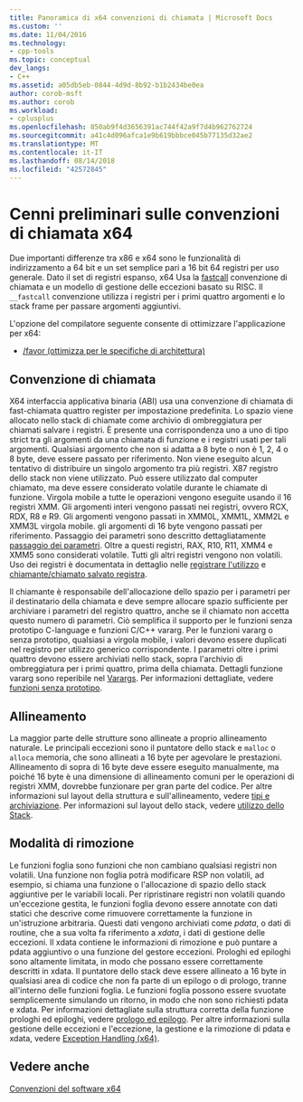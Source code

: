```yaml
---
title: Panoramica di x64 convenzioni di chiamata | Microsoft Docs
ms.custom: ''
ms.date: 11/04/2016
ms.technology:
- cpp-tools
ms.topic: conceptual
dev_langs:
- C++
ms.assetid: a05db5eb-0844-4d9d-8b92-b1b2434be0ea
author: corob-msft
ms.author: corob
ms.workload:
- cplusplus
ms.openlocfilehash: 850ab9f4d3656391ac744f42a9f7d4b962762724
ms.sourcegitcommit: a41c4d096afca1e9b619bbbce045b77135d32ae2
ms.translationtype: MT
ms.contentlocale: it-IT
ms.lasthandoff: 08/14/2018
ms.locfileid: "42572845"
---
```

# <a name="overview-of-x64-calling-conventions"></a>Cenni preliminari sulle convenzioni di chiamata x64
Due importanti differenze tra x86 e x64 sono le funzionalità di indirizzamento a 64 bit e un set semplice pari a 16 bit 64 registri per uso generale. Dato il set di registri espanso, x64 Usa la [fastcall](../cpp/fastcall.md) convenzione di chiamata e un modello di gestione delle eccezioni basato su RISC. Il `__fastcall` convenzione utilizza i registri per i primi quattro argomenti e lo stack frame per passare argomenti aggiuntivi.  
  
 L'opzione del compilatore seguente consente di ottimizzare l'applicazione per x64:  
  
-   [/favor (ottimizza per le specifiche di architettura)](../build/reference/favor-optimize-for-architecture-specifics.md)  
  
## <a name="calling-convention"></a>Convenzione di chiamata  
 X64 interfaccia applicativa binaria (ABI) usa una convenzione di chiamata di fast-chiamata quattro register per impostazione predefinita. Lo spazio viene allocato nello stack di chiamate come archivio di ombreggiatura per chiamati salvare i registri. È presente una corrispondenza uno a uno di tipo strict tra gli argomenti da una chiamata di funzione e i registri usati per tali argomenti. Qualsiasi argomento che non si adatta a 8 byte o non è 1, 2, 4 o 8 byte, deve essere passato per riferimento. Non viene eseguito alcun tentativo di distribuire un singolo argomento tra più registri. X87 registro dello stack non viene utilizzato. Può essere utilizzato dal computer chiamato, ma deve essere considerato volatile durante le chiamate di funzione. Virgola mobile a tutte le operazioni vengono eseguite usando il 16 registri XMM. Gli argomenti interi vengono passati nei registri, ovvero RCX, RDX, R8 e R9. Gli argomenti vengono passati in XMM0L, XMM1L, XMM2L e XMM3L virgola mobile. gli argomenti di 16 byte vengono passati per riferimento. Passaggio dei parametri sono descritto dettagliatamente [passaggio dei parametri](../build/parameter-passing.md). Oltre a questi registri, RAX, R10, R11, XMM4 e XMM5 sono considerati volatile. Tutti gli altri registri vengono non volatili. Uso dei registri è documentata in dettaglio nelle [registrare l'utilizzo](../build/register-usage.md) e [chiamante/chiamato salvato registra](../build/caller-callee-saved-registers.md).  
  
 Il chiamante è responsabile dell'allocazione dello spazio per i parametri per il destinatario della chiamata e deve sempre allocare spazio sufficiente per archiviare i parametri del registro quattro, anche se il chiamato non accetta questo numero di parametri. Ciò semplifica il supporto per le funzioni senza prototipo C-language e funzioni C/C++ vararg. Per le funzioni vararg o senza prototipo, qualsiasi a virgola mobile, i valori devono essere duplicati nel registro per utilizzo generico corrispondente. I parametri oltre i primi quattro devono essere archiviati nello stack, sopra l'archivio di ombreggiatura per i primi quattro, prima della chiamata. Dettagli funzione vararg sono reperibile nel [Varargs](../build/varargs.md). Per informazioni dettagliate, vedere [funzioni senza prototipo](../build/unprototyped-functions.md).  
  
## <a name="alignment"></a>Allineamento  
 La maggior parte delle strutture sono allineate a proprio allineamento naturale. Le principali eccezioni sono il puntatore dello stack e `malloc` o `alloca` memoria, che sono allineati a 16 byte per agevolare le prestazioni. Allineamento di sopra di 16 byte deve essere eseguito manualmente, ma poiché 16 byte è una dimensione di allineamento comuni per le operazioni di registri XMM, dovrebbe funzionare per gran parte del codice. Per altre informazioni sul layout della struttura e sull'allineamento, vedere [tipi e archiviazione](../build/types-and-storage.md). Per informazioni sul layout dello stack, vedere [utilizzo dello Stack](../build/stack-usage.md).  
  
## <a name="unwindability"></a>Modalità di rimozione  
 Le funzioni foglia sono funzioni che non cambiano qualsiasi registri non volatili. Una funzione non foglia potrà modificare RSP non volatili, ad esempio, si chiama una funzione o l'allocazione di spazio dello stack aggiuntive per le variabili locali. Per ripristinare registri non volatili quando un'eccezione gestita, le funzioni foglia devono essere annotate con dati statici che descrive come rimuovere correttamente la funzione in un'istruzione arbitraria. Questi dati vengono archiviati come *pdata*, o dati di routine, che a sua volta fa riferimento a *xdata*, i dati di gestione delle eccezioni. Il xdata contiene le informazioni di rimozione e può puntare a pdata aggiuntivo o una funzione del gestore eccezioni. Prologhi ed epiloghi sono altamente limitata, in modo che possano essere correttamente descritti in xdata. Il puntatore dello stack deve essere allineato a 16 byte in qualsiasi area di codice che non fa parte di un epilogo o di prologo, tranne all'interno delle funzioni foglia. Le funzioni foglia possono essere svuotate semplicemente simulando un ritorno, in modo che non sono richiesti pdata e xdata. Per informazioni dettagliate sulla struttura corretta della funzione prologhi ed epiloghi, vedere [prologo ed epilogo](../build/prolog-and-epilog.md). Per altre informazioni sulla gestione delle eccezioni e l'eccezione, la gestione e la rimozione di pdata e xdata, vedere [Exception Handling (x64)](../build/exception-handling-x64.md).  
  
## <a name="see-also"></a>Vedere anche  
 [Convenzioni del software x64](../build/x64-software-conventions.md)